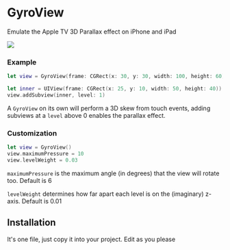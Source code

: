 # GyroView

Emulate the Apple TV 3D Parallax effect on iPhone and iPad

![](demonstration.gif)

### Example

```swift
let view = GyroView(frame: CGRect(x: 30, y: 30, width: 100, height: 60))

let inner = UIView(frame: CGRect(x: 25, y: 10, width: 50, height: 40))
view.addSubview(inner, level: 1)
```

A `GyroView` on its own will perform a 3D skew from touch events, adding subviews at a `level` above 0 enables the parallax effect.

### Customization

```swift
let view = GyroView()
view.maximumPressure = 10
view.levelWeight = 0.03
```

`maximumPressure` is the maximum angle (in degrees) that the view will rotate too. Default is 6

`levelWeight` determines how far apart each level is on the (imaginary) z-axis. Default is 0.01

## Installation

It's one file, just copy it into your project. Edit as you please
